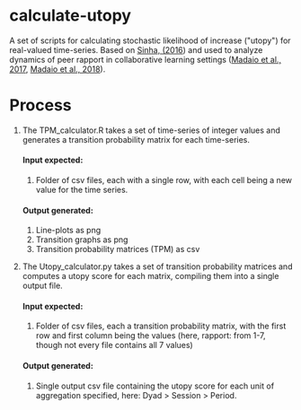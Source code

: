# calculate-utopy
A set of scripts for calculating stochastic likelihood of increase ("utopy") for real-valued time-series. Based on [Sinha, (2016](https://www.researchgate.net/profile/Tanmay_Sinha/publication/309735539_Cognitive_Correlates_of_Rapport_Dynamics_in_Longitudinal_Peer_Tutoring/links/5919b7450f7e9b1db6527dea/Cognitive-Correlates-of-Rapport-Dynamics-in-Longitudinal-Peer-Tutoring.pdf)) and used to analyze dynamics of peer rapport in collaborative learning settings ([Madaio et al., 2017](https://idp.springer.com/authorize/casa?redirect_uri=https://link.springer.com/article/10.1007/s11412-017-9266-6&casa_token=06yQNsN5T9kAAAAA:V7HKFN33HAvKp9qdcS39M38S0CqTD7QHZ7SRdB1aGyyIkvZ_AxkzSLrkt_p1YlEC3N8-sn24JSHLeuT0lQ), [Madaio et al., 2018](http://www.justinecassell.com/publications/ICLS_2018.pdf)).


# Process

1. The TPM_calculator.R takes a set of time-series of integer values and generates a transition probability matrix for each time-series.
	#### Input expected: 
	1. Folder of csv files, each with a single row, with each cell being a new value for the time series.
	#### Output generated: 
	1. Line-plots as png
	2. Transition graphs as png
	3. Transition probability matrices (TPM) as csv

2. The Utopy_calculator.py takes a set of transition probability matrices and computes a utopy score for each matrix, compiling them into a single output file.
	#### Input expected: 
	1. Folder of csv files, each a transition probability matrix, with the first row and first column being the values (here, rapport: from 1-7, though not every file contains all 7 values)
	#### Output generated: 
	1. Single output csv file containing the utopy score for each unit of aggregation specified, here: Dyad > Session > Period.